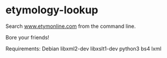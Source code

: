 etymology-lookup
================

Search www.etymonline.com from the command line. 

Bore your friends!

Requirements: 
	Debian
		libxml2-dev
		libxslt1-dev 
		python3
		bs4
		lxml
